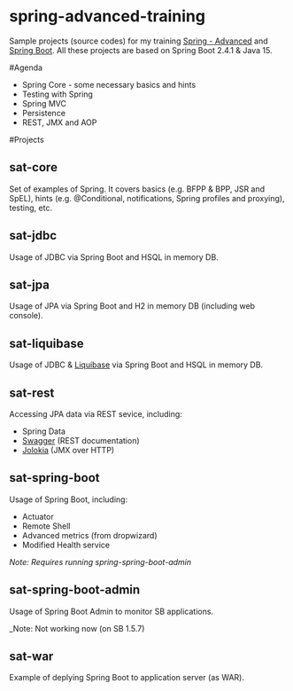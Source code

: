 spring-advanced-training
========================

Sample projects (source codes) for my training [Spring - Advanced](http://arnosthavelka.github.io/presentation/spring-advanced/index.html) and [Spring Boot](http://arnosthavelka.github.io/presentation/spring-boot/index.html). 
All these projects are based on Spring Boot 2.4.1 & Java 15.

#Agenda
* Spring Core - some necessary basics and hints
* Testing with Spring
* Spring MVC
* Persistence
* REST, JMX and AOP

#Projects
## sat-core
Set of examples of Spring. It covers basics (e.g. BFPP & BPP, JSR and SpEL), hints (e.g. @Conditional, notifications, Spring profiles and proxying), testing, etc.

## sat-jdbc
Usage of JDBC via Spring Boot and HSQL in memory DB.

## sat-jpa
Usage of JPA via Spring Boot and H2 in memory DB (including web console).

## sat-liquibase
Usage of JDBC & [Liquibase](http://www.liquibase.org/) via Spring Boot and HSQL in memory DB.

## sat-rest
Accessing JPA data via REST sevice, including:
* Spring Data
* [Swagger](http://swagger.io/) (REST documentation)
* [Jolokia](https://jolokia.org/) (JMX over HTTP)

## sat-spring-boot
Usage of Spring Boot, including:
* Actuator
* Remote Shell
* Advanced metrics (from dropwizard)
* Modified Health service

_Note: Requires running spring-spring-boot-admin_

## sat-spring-boot-admin
Usage of Spring Boot Admin to monitor SB applications.

_Note: Not working now (on SB 1.5.7)

## sat-war
Example of deplying Spring Boot to application server (as WAR). 

